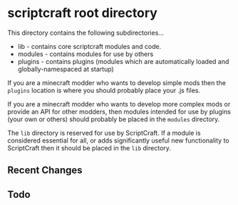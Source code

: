 # scriptcraft root directory

This directory contains the following subdirectories...

 * lib - contains core scriptcraft modules and code.
 * modules - contains modules for use by others 
 * plugins - contains plugins (modules which are automatically loaded and globally-namespaced at startup)

If you are a minecraft modder who wants to develop simple mods then the `plugins` location is where you should probably place your .js files. 

If you are a minecraft modder who wants to develop more complex mods or provide an API for other modders, then modules intended for use by plugins (your own or others) should probably be placed in the `modules` directory.

The `lib` directory is reserved for use by ScriptCraft. If a module is considered essential for all, or adds significantly useful new functionality to ScriptCraft then it should be placed in the `lib` directory.


## Recent Changes


## Todo